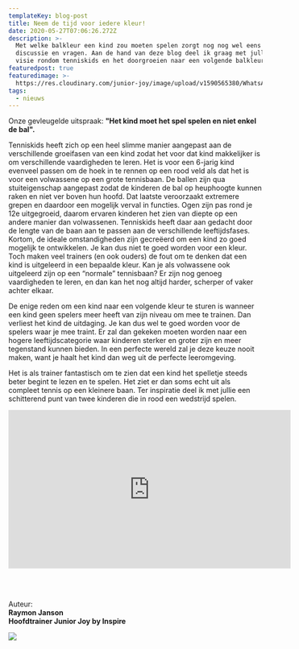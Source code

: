 ```yaml
---
templateKey: blog-post
title: Neem de tijd voor iedere kleur!
date: 2020-05-27T07:06:26.272Z
description: >-
  Met welke balkleur een kind zou moeten spelen zorgt nog nog wel eens voor
  discussie en vragen. Aan de hand van deze blog deel ik graag met jullie onze
  visie rondom tenniskids en het doorgroeien naar een volgende balkleur. 
featuredpost: true
featuredimage: >-
  https://res.cloudinary.com/junior-joy/image/upload/v1590565380/WhatsApp_Image_2020-05-06_at_08.51.08_1_yhrntb.jpg
tags:
  - nieuws
---
```

Onze gevleugelde uitspraak: **"Het kind moet het spel spelen en niet enkel de bal".**

Tenniskids heeft zich op een heel slimme manier aangepast aan de verschillende groeifasen van een kind zodat het voor dat kind makkelijker is om verschillende vaardigheden te leren. Het is voor een 6-jarig kind evenveel passen om de hoek in te rennen op een rood veld als dat het is voor een volwassene op een grote tennisbaan. De ballen zijn qua stuiteigenschap aangepast zodat de kinderen de bal op heuphoogte kunnen raken en niet ver boven hun hoofd. Dat laatste veroorzaakt extremere grepen en daardoor een mogelijk verval in functies. Ogen zijn pas rond je 12e uitgegroeid, daarom ervaren kinderen het zien van diepte op een andere manier dan volwassenen. Tenniskids heeft daar aan gedacht door de lengte van de baan aan te passen aan de verschillende leeftijdsfases. Kortom, de ideale omstandigheden zijn gecreëerd om een kind zo goed mogelijk te ontwikkelen. Je kan dus niet te goed worden voor een kleur. Toch maken veel trainers (en ook ouders) de fout om te denken dat een kind is uitgeleerd in een bepaalde kleur. Kan je als volwassene ook uitgeleerd zijn op een “normale” tennisbaan? Er zijn nog genoeg vaardigheden te leren, en dan kan het nog altijd harder, scherper of vaker achter elkaar. 

De enige reden om een kind naar een volgende kleur te sturen is wanneer een kind geen spelers meer heeft van zijn niveau om mee te trainen. Dan verliest het kind de uitdaging. Je kan dus wel te goed worden voor de spelers waar je mee traint. Er zal dan gekeken moeten worden naar een hogere leeftijdscategorie waar kinderen sterker en groter zijn en meer tegenstand kunnen bieden. In een perfecte wereld zal je deze keuze nooit maken, want je haalt het kind dan weg uit de perfecte leeromgeving. 

Het is als trainer fantastisch om te zien dat een kind het spelletje steeds beter begint te lezen en te spelen. Het ziet er dan soms echt uit als compleet tennis op een kleinere baan. Ter inspiratie deel ik met jullie een schitterend punt van twee kinderen die in rood een wedstrijd spelen.

<iframe width="560" height="315" src="https://www.youtube.com/embed/vUQLwaRBj8Y" frameborder="0" allow="accelerometer; autoplay; encrypted-media; gyroscope; picture-in-picture" allowfullscreen></iframe>

<br> <br>

Auteur: \
**Raymon Janson**\
**Hoofdtrainer Junior Joy by Inspire**

![](https://res.cloudinary.com/junior-joy/image/upload/v1590566018/WhatsApp_Image_2020-05-06_at_08.51.08_1_gwzwxw.jpg)
